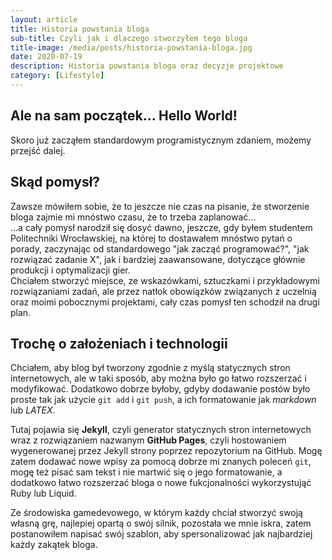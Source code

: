 ```yaml
---
layout: article
title: Historia powstania bloga
sub-title: Czyli jak i dlaczego stworzyłem tego bloga
title-image: /media/posts/historia-powstania-bloga.jpg
date: 2020-07-19
description: Historia powstania bloga oraz decyzje projektowe
category: [Lifestyle]
---
```


## Ale na sam początek... Hello World!

Skoro już zacząłem standardowym programistycznym zdaniem, możemy przejść dalej.

## Skąd pomysł?

Zawsze mówiłem sobie, że to jeszcze nie czas na pisanie, że stworzenie bloga zajmie mi mnóstwo czasu, że to trzeba zaplanować...    
...a cały pomysł narodził się dosyć dawno, jeszcze, gdy byłem studentem Politechniki Wrocławskiej, na której to dostawałem mnóstwo pytań o porady, zaczynając od standardowego "jak zacząć programować?", "jak rozwiązać zadanie X", jak i bardziej zaawansowane, dotyczące głównie produkcji i optymalizacji gier.    
Chciałem stworzyć miejsce, ze wskazówkami, sztuczkami i przykładowymi rozwiązaniami zadań, ale przez natłok obowiązków związanych z uczelnią oraz moimi pobocznymi projektami, cały czas pomysł ten schodził na drugi plan.

## Trochę o założeniach i technologii

Chciałem, aby blog był tworzony zgodnie z myślą statycznych stron internetowych, ale w taki sposób, aby można było go łatwo rozszerzać i modyfikować.
Dodatkowo dobrze byłoby, gdyby dodawanie postów było proste tak jak użycie `git add` i&nbsp;`git push`, a ich formatowanie jak *markdown* lub *LATEX*.

Tutaj pojawia się **Jekyll**, czyli generator statycznych stron internetowych wraz z rozwiązaniem nazwanym **GitHub Pages**, czyli hostowaniem wygenerowanej przez Jekyll strony poprzez repozytorium na GitHub.
Mogę zatem dodawać nowe wpisy za pomocą dobrze mi znanych poleceń `git`, mogę też pisać sam tekst i nie martwić się o jego formatowanie, a dodatkowo łatwo rozszerzać bloga o nowe fukcjonalności wykorzystująć Ruby lub Liquid.

Ze środowiska gamedevowego, w którym każdy chciał stworzyć swoją własną grę, najlepiej opartą o swój silnik, pozostała we mnie iskra, zatem postanowiłem napisać swój szablon, aby spersonalizować jak najbardziej każdy zakątek bloga.